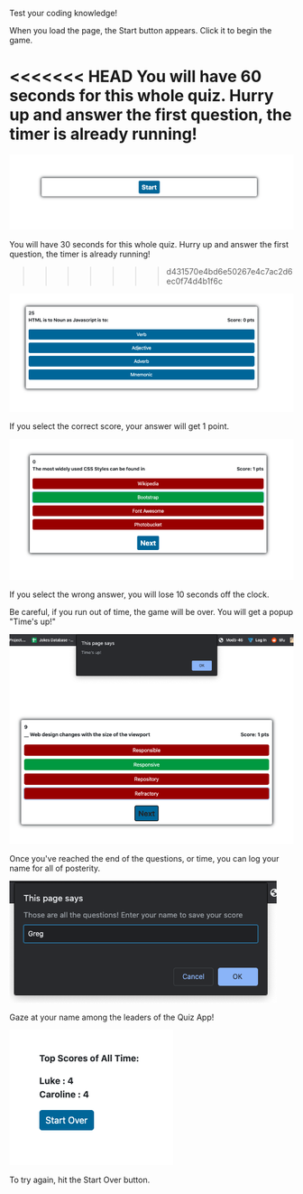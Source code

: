 Test your coding knowledge!

When you load the page, the Start button appears. Click it to begin the game. 

<<<<<<< HEAD
You will have 60 seconds for this whole quiz. Hurry up and answer the first question, the timer is already running!
=======
<img src="images/startbutton.png">

You will have 30 seconds for this whole quiz. Hurry up and answer the first question, the timer is already running!
>>>>>>> d431570e4bd6e50267e4c7ac2d6ec0f74d4b1f6c

<img src="images/timeleft.png">

If you select the correct score, your answer will get 1 point. 

<img src="images/incrementscore.png">

If you select the wrong answer, you will lose 10 seconds off the clock. 

Be careful, if you run out of time, the game will be over. You will get a popup "Time's up!"

<img src="images/timeup.png">

Once you've reached the end of the questions, or time, you can log your name for all of posterity. 

<img src="images/typename.png">

Gaze at your name among the leaders of the Quiz App!

<img src="images/leaderboard.png">

To try again, hit the Start Over button. 

